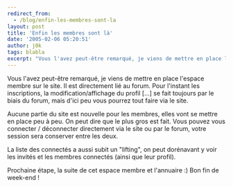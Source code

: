 ```yaml
---
redirect_from:
  - /blog/enfin-les-membres-sont-la
layout: post
title: 'Enfin les membres sont là'
date: '2005-02-06 05:20:51'
author: j0k
tags: blabla
excerpt: "Vous l'avez peut-être remarqué, je viens de mettre en place l'espace membre sur le site. Il est directement lié au forum.   Pour l'instant les inscriptions, la modification/affichage du profil [...] se fait toujours par le biais du forum, mais d'ici peu vous pourrez tout faire via le site.  \n  \nAucune partie du site est nouvelle pour les membres, elles      …"
---
```


Vous l'avez peut-être remarqué, je viens de mettre en place l'espace membre sur le site. Il est directement lié au forum.   Pour l'instant les inscriptions, la modification/affichage du profil [...] se fait toujours par le biais du forum, mais d'ici peu vous pourrez tout faire via le site.

Aucune partie du site est nouvelle pour les membres, elles vont se mettre en place peu à peu. On peut dire que le plus gros est fait. Vous pouvez vous connecter / déconnecter directement via le site ou par le forum, votre session sera conserver entre les deux.

La liste des connectés a aussi subit un "lifting", on peut dorénavant y voir les invités et les membres connectés (ainsi que leur profil).

Prochaine étape, la suite de cet espace membre et l'annuaire :)   Bon fin de week-end !
